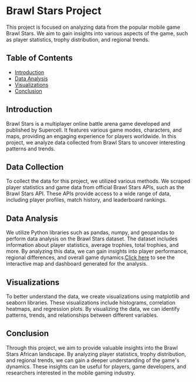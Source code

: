 # Brawl Stars Project

This project is focused on analyzing data from the popular mobile game Brawl Stars. We aim to gain insights into various aspects of the game, such as player statistics, trophy distribution, and regional trends.

## Table of Contents

- [Introduction](#introduction)
- [Data Analysis](#data-analysis)
- [Visualizations](#visualizations)
- [Conclusion](#conclusion)

## Introduction

Brawl Stars is a multiplayer online battle arena game developed and published by Supercell. It features various game modes, characters, and maps, providing an engaging experience for players worldwide. In this project, we analyze data collected from Brawl Stars to uncover interesting patterns and trends.

## Data Collection

To collect the data for this project, we utilized various methods. We scraped player statistics and game data from official Brawl Stars APIs, such as the Brawl Stars API. These APIs provide access to a wide range of data, including player profiles, match history, and leaderboard rankings.

## Data Analysis

We utilize Python libraries such as pandas, numpy, and geopandas to perform data analysis on the Brawl Stars dataset. The dataset includes information about player statistics, average trophies, total trophies, and more. By analyzing this data, we can gain insights into player performance, regional differences, and overall game dynamics.[Click here](https://clausa.app.carto.com/map/d749befd-e66b-4ad0-bff7-5b26dd17dde6) to see the interactive map and dashboard generated for the analysis.

## Visualizations

To better understand the data, we create visualizations using matplotlib and seaborn libraries. These visualizations include histograms, correlation heatmaps, and regression plots. By visualizing the data, we can identify patterns, trends, and relationships between different variables.

## Conclusion

Through this project, we aim to provide valuable insights into the Brawl Stars African landscape. By analyzing player statistics, trophy distribution, and regional trends, we can gain a deeper understanding of the game's dynamics. These insights can be useful for players, game developers, and researchers interested in the mobile gaming industry.
